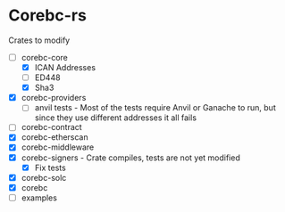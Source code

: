 # Corebc-rs

Crates to modify

- [ ] corebc-core
  - [x] ICAN Addresses
  - [ ] ED448
  - [x] Sha3
- [x] corebc-providers
  - [ ] anvil tests - Most of the tests require Anvil or Ganache to run, but since they use different addresses it all fails
- [ ] corebc-contract
- [x] corebc-etherscan
- [x] corebc-middleware
- [x] corebc-signers - Crate compiles, tests are not yet modified
  - [x] Fix tests
- [x] corebc-solc
- [x] corebc
- [ ] examples
